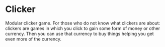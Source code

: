 # Clicker

Modular clicker game. For those who do not know what clickers are about: clickers are games in which you click to gain some form of money or other currency. Then you can use that currency to buy things helping you get even more of the currency.
